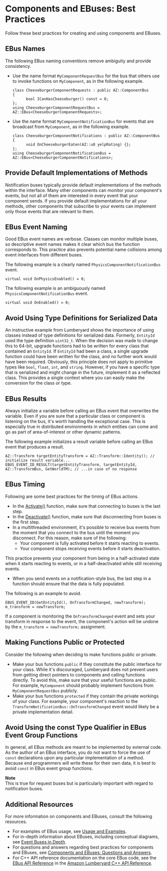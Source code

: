 # Components and EBuses: Best Practices<a name="component-entity-system-pg-components-ebuses-best-practices"></a>

Follow these best practices for creating and using components and EBuses\.

## EBus Names<a name="component-entity-system-pg-components-ebuses-best-practices-ebus-names"></a>

The following EBus naming conventions remove ambiguity and provide consistency\.
+ Use the name format `MyComponentRequestBus` for the bus that others use to invoke functions on `MyComponent`, as in the following example\.

  ```
  class CheeseburgerComponentRequests : public AZ::ComponentBus
  {
        bool ICanHasCheeseburger() const = 0;
  };
  using CheeseburgerComponentRequestBus = AZ::EBus<CheeseburgerComponentRequests>;
  ```
+ Use the name format `MyComponentNotificationBus` for events that are broadcast from `MyComponent`, as in the following example\.

  ```
  class CheeseburgerComponentNotifications : public AZ::ComponentBus
  {
        void OnCheeseburgerEaten(AZ::u8 yelpRating) {};
  };
  using CheeseburgerComponentNotificationBus = AZ::EBus<CheeseburgerComponentNotifications>;
  ```

## Provide Default Implementations of Methods<a name="component-entity-system-pg-components-ebuses-best-practices-default-implementations"></a>

Notification buses typically provide default implementations of the methods within the interface\. Many other components can monitor your component's events, but not all of them are interested in every event that your component sends\. If you provide default implementations for all your methods, other components that subscribe to your events can implement only those events that are relevant to them\.

## EBus Event Naming<a name="component-entity-system-pg-components-ebuses-best-practices-ebus-event-naming"></a>

Good EBus event names are verbose\. Classes can monitor multiple buses, so descriptive event names makes it clear which bus the function corresponds to\. This practice also prevents potential name collisions among event interfaces from different buses\.

The following example is a clearly named `PhysicsComponentNotificationBus` event\.

```
virtual void OnPhysicsEnabled() = 0;
```

The following example is an ambiguously named `PhysicsComponentNotificationBus` event\.

```
virtual void OnEnabled() = 0;
```

## Avoid Using Type Definitions for Serialized Data<a name="component-entity-system-pg-components-ebuses-best-practices-avoid-typedef-for-serialized-data"></a>

An instructive example from Lumberyard shows the importance of using classes instead of type definitions for serialized data\. Formerly, `EntityId` used the type definition `uint32_t`\. When the decision was made to change this to 64\-bit, upgrade functions had to be written for every class that contained an `EntityId`\. If `EntityId` had been a class, a single upgrade function could have been written for the class, and no further work would have been required\. Obviously, this principle does not apply to primitive types like `bool`, `float`, `int`, and `string`\. However, if you have a specific type that is serialized and might change in the future, implement it as a reflected class\. This provides a single context where you can easily make the conversion for the class or type\.

## EBus Results<a name="component-entity-system-pg-components-ebuses-best-practices-ebus-results"></a>

Always initialize a variable before calling an EBus event that overwrites the variable\. Even if you are sure that a particular class or component is listening on the bus, it's worth handling the exceptional case\. This is especially true in distributed environments in which entities can come and go as part of area\-of\-interest or other dynamic patterns\.

The following example initializes a result variable before calling an EBus event that produces a result\.

```
AZ::Transform targetEntityTransform = AZ::Transform::Identity(); // initialize result variable... 
EBUS_EVENT_ID_RESULT(targetEntityTransform, targetEntityId, AZ::TransformBus, GetWorldTM); // ...in case of no response
```

## EBus Timing<a name="component-entity-system-pg-components-ebuses-best-practices-ebus-timing"></a>

Following are some best practices for the timing of EBus actions\.
+ In the [Activate()](component-entity-system-create-component.md#component-entity-system-create-component-az-activate) function, make sure that connecting to buses is the last step\.
+ In the [Deactivate()](component-entity-system-create-component.md#component-entity-system-create-component-az-deactivate) function, make sure that disconnecting from buses is the first step\.
+ In a multithreaded environment, it's possible to receive bus events from the moment that you connect to the bus until the moment you disconnect\. For this reason, make sure of the following:
  + Your component is fully activated before it starts reacting to events\.
  + Your component stops receiving events before it starts deactivation\.

This practice prevents your component from being in a half\-activated state when it starts reacting to events, or in a half\-deactivated while still receiving events\.
+ When you send events on a notification\-style bus, the last step in a function should ensure that the data is fully populated\.

The following is an example to avoid\.

```
EBUS_EVENT_ID(GetEntityId(), OnTransformChanged, newTransform);
m_transform = newTransform;
```

If a component is monitoring the `OnTransformChanged` event and sets your transform in response to the event, the component's action will be undone by the `m_transform = newTransform;` assignment\.

## Making Functions Public or Protected<a name="component-entity-system-pg-components-ebuses-best-practices-public-protected"></a>

Consider the following when deciding to make functions public or private\.
+ Make your bus functions `public` if they constitute the public interface for your class\. While it's discouraged, Lumberyard does not prevent users from getting direct pointers to components and calling functions directly\. To avoid this, make sure that your useful functions are public\. For example, `MyComponent` should probably implement functions from `MyComponentRequestBus` publicly\.
+ Make your bus functions `protected` if they contain the private workings of your class\. For example, your component's reaction to the `TransformNotificationBus::OnTransformChanged` event would likely be a private implementation detail\.

## Avoid Using the const Type Qualifier in EBus Event Group Functions<a name="component-entity-system-pg-components-ebuses-best-practices-const-avoidance"></a>

In general, all EBus methods are meant to be implemented by external code\. As the author of an EBus interface, you do not want to force the use of `const` declarations upon any particular implementation of a method\. Because end programmers will write these for their own data, it is best to avoid `const` in EBus event group functions\.

**Note**  
This is true for request buses but is particularly important with regard to notification buses\.

## Additional Resources<a name="component-entity-system-pg-components-ebuses-best-practices-additional-resources"></a>

For more information on components and EBuses, consult the following resources\.
+ For examples of EBus usage, see [Usage and Examples](ebus-usage-and-examples.md)\. 
+ For in\-depth information about EBuses, including conceptual diagrams, see [Event Buses in Depth](ebus-in-depth.md)\. 
+ For questions and answers regarding best practices for components and EBuses, see [Components and EBuses: Questions and Answers](component-entity-system-pg-components-ebuses-questions-and-answers.md)\.
+ For C\+\+ API reference documentation on the core EBus code, see the [EBus API Reference](https://docs.aws.amazon.com/lumberyard/latest/apireference/EBus.html) in the [Amazon Lumberyard C\+\+ API Reference](https://docs.aws.amazon.com/lumberyard/latest/apireference/)\.